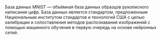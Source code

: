 База данных MNIST  — объёмная база данных образцов рукописного написания цифр. База данных является стандартом, предложенным Национальным институтом 
стандартов и технологий США с целью калибрации и сопоставления методов распознавания изображений с помощью машинного обучения в первую очередь на основе нейронных сетей.
